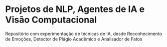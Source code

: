 # Projetos de NLP, Agentes de IA e Visão Computacional

Repositório com experimentação de técnicas de IA, desde Reconhecimento de Emoções, Detector de Plágio Acadêmico e Analisador de Fatos

